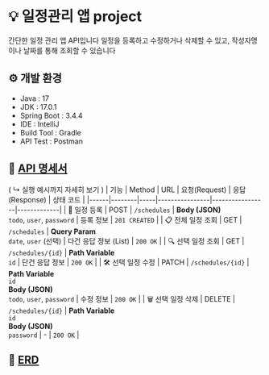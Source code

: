 # 💡 일정관리 앱 project
간단한 일정 관리 앱 API입니다
일정을 등록하고 수정하거나 삭제할 수 있고, 작성자명이나 날짜를 통해 조회할 수 있습니다

## ⚙️ 개발 환경
- Java : 17 
- JDK : 17.0.1
- Spring Boot : 3.4.4
- IDE : IntelliJ
- Build Tool : Gradle 
- API Test : Postman 

## 📑 [API 명세서](https://documenter.getpostman.com/view/43200298/2sAYkKJy7F) 
( ↳ 실행 예시까지 자세히 보기 )
| 기능 | Method | URL | 요청(Request) | 응답(Response) | 상태 코드 |
|------|--------|-----|----------------|-----------------|-------------|
| 📝 일정 등록 | POST | `/schedules` | **Body (JSON)**<br>`todo`, `user`, `password` | 등록 정보 | `201 CREATED` |
| 📋 전체 일정 조회 | GET | `/schedules` | **Query Param**<br>`date`, `user` (선택) | 다건 응답 정보 (List) | `200 OK` |
| 🔍 선택 일정 조회 | GET | `/schedules/{id}` | **Path Variable**<br>`id` | 단건 응답 정보 | `200 OK` |
| 🛠️ 선택 일정 수정 | PATCH | `/schedules/{id}` | **Path Variable**<br>`id`<br>**Body (JSON)**<br>`todo`, `user`, `password` | 수정 정보 | `200 OK` |
| 🗑️ 선택 일정 삭제 | DELETE | `/schedules/{id}` | **Path Variable**<br>`id`<br>**Body (JSON)**<br>`password` | - | `200 OK` |

## 🔖 [ERD](https://github.com/user-attachments/assets/7bb08939-70d7-4be3-961e-c1bbe11b05a2)

<br>
